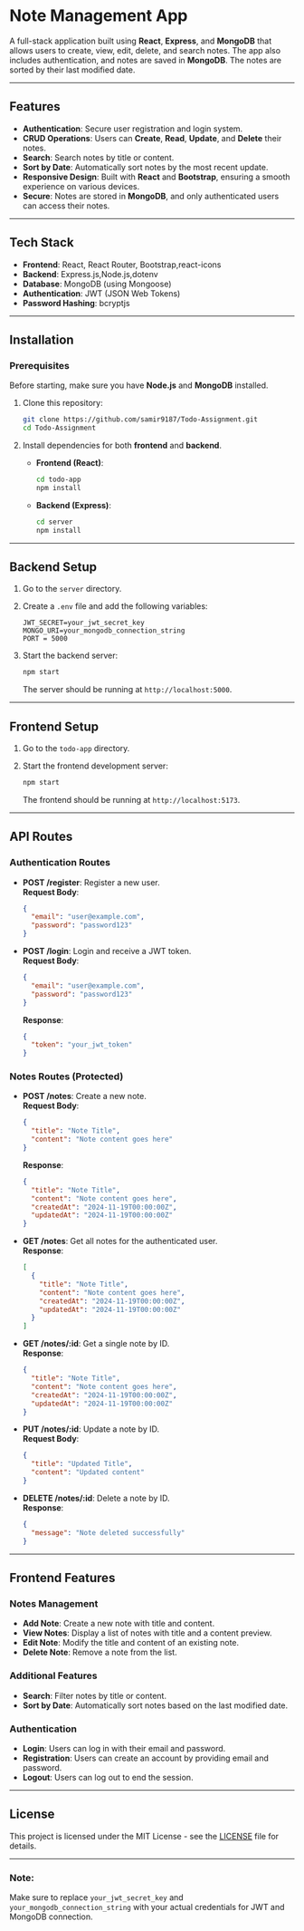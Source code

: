 
# Note Management App

A full-stack application built using **React**, **Express**, and **MongoDB** that allows users to create, view, edit, delete, and search notes. The app also includes authentication, and notes are saved in **MongoDB**. The notes are sorted by their last modified date.

---

## Features

- **Authentication**: Secure user registration and login system.
- **CRUD Operations**: Users can **Create**, **Read**, **Update**, and **Delete** their notes.
- **Search**: Search notes by title or content.
- **Sort by Date**: Automatically sort notes by the most recent update.
- **Responsive Design**: Built with **React** and **Bootstrap**, ensuring a smooth experience on various devices.
- **Secure**: Notes are stored in **MongoDB**, and only authenticated users can access their notes.

---

## Tech Stack

- **Frontend**: React, React Router, Bootstrap,react-icons
- **Backend**: Express.js,Node.js,dotenv
- **Database**: MongoDB (using Mongoose)
- **Authentication**: JWT (JSON Web Tokens)
- **Password Hashing**: bcryptjs

---

## Installation

### Prerequisites

Before starting, make sure you have **Node.js** and **MongoDB** installed.

1. Clone this repository:
   ```bash
   git clone https://github.com/samir9187/Todo-Assignment.git
   cd Todo-Assignment
   ```

2. Install dependencies for both **frontend** and **backend**.

   - **Frontend (React)**:
     ```bash
     cd todo-app
     npm install
     ```

   - **Backend (Express)**:
     ```bash
     cd server
     npm install
     ```

---

## Backend Setup

1. Go to the `server` directory.

2. Create a `.env` file and add the following variables:

   ```
   JWT_SECRET=your_jwt_secret_key
   MONGO_URI=your_mongodb_connection_string
   PORT = 5000
   ```

3. Start the backend server:

   ```bash
   npm start
   ```

   The server should be running at `http://localhost:5000`.

---

## Frontend Setup

1. Go to the `todo-app` directory.

2. Start the frontend development server:

   ```bash
   npm start
   ```

   The frontend should be running at `http://localhost:5173`.

---

## API Routes

### Authentication Routes

- **POST /register**: Register a new user.  
  **Request Body**:
  ```json
  {
    "email": "user@example.com",
    "password": "password123"
  }
  ```
  
- **POST /login**: Login and receive a JWT token.  
  **Request Body**:
  ```json
  {
    "email": "user@example.com",
    "password": "password123"
  }
  ```
  **Response**:
  ```json
  {
    "token": "your_jwt_token"
  }
  ```

### Notes Routes (Protected)

- **POST /notes**: Create a new note.  
  **Request Body**:
  ```json
  {
    "title": "Note Title",
    "content": "Note content goes here"
  }
  ```
  **Response**:
  ```json
  {
    "title": "Note Title",
    "content": "Note content goes here",
    "createdAt": "2024-11-19T00:00:00Z",
    "updatedAt": "2024-11-19T00:00:00Z"
  }
  ```

- **GET /notes**: Get all notes for the authenticated user.  
  **Response**:
  ```json
  [
    {
      "title": "Note Title",
      "content": "Note content goes here",
      "createdAt": "2024-11-19T00:00:00Z",
      "updatedAt": "2024-11-19T00:00:00Z"
    }
  ]
  ```

- **GET /notes/:id**: Get a single note by ID.  
  **Response**:
  ```json
  {
    "title": "Note Title",
    "content": "Note content goes here",
    "createdAt": "2024-11-19T00:00:00Z",
    "updatedAt": "2024-11-19T00:00:00Z"
  }
  ```

- **PUT /notes/:id**: Update a note by ID.  
  **Request Body**:
  ```json
  {
    "title": "Updated Title",
    "content": "Updated content"
  }
  ```

- **DELETE /notes/:id**: Delete a note by ID.  
  **Response**:
  ```json
  {
    "message": "Note deleted successfully"
  }
  ```

---

## Frontend Features

### Notes Management

- **Add Note**: Create a new note with title and content.
- **View Notes**: Display a list of notes with title and a content preview.
- **Edit Note**: Modify the title and content of an existing note.
- **Delete Note**: Remove a note from the list.
  
### Additional Features

- **Search**: Filter notes by title or content.
- **Sort by Date**: Automatically sort notes based on the last modified date.
  
### Authentication

- **Login**: Users can log in with their email and password.
- **Registration**: Users can create an account by providing email and password.
- **Logout**: Users can log out to end the session.

---


## License

This project is licensed under the MIT License - see the [LICENSE](LICENSE) file for details.

---

### Note:
Make sure to replace `your_jwt_secret_key` and `your_mongodb_connection_string` with your actual credentials for JWT and MongoDB connection.

